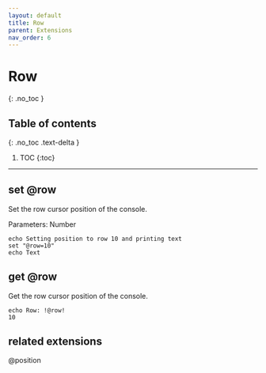 ```yaml
---
layout: default
title: Row
parent: Extensions
nav_order: 6
---
```


# Row
{: .no_toc }

## Table of contents
{: .no_toc .text-delta }

1. TOC
{:toc}

---

## set @row
Set the row cursor position of the console.

Parameters: Number

```batch
echo Setting position to row 10 and printing text
set "@row=10"
echo Text
```

## get @row
Get the row cursor position of the console.

```batch
echo Row: !@row!
10
```

## related extensions
@position
